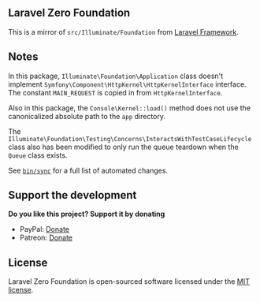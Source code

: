 ## Laravel Zero Foundation

This is a mirror of `src/Illuminate/Foundation` from [Laravel Framework](https://github.com/laravel/framework).

## Notes

In this package, `Illuminate\Foundation\Application` class doesn't implement `Symfony\Component\HttpKernel\HttpKernelInterface` interface.
The constant `MAIN_REQUEST` is copied in from `HttpKernelInterface`.

Also in this package, the `Console\Kernel::load()` method does not use the canonicalized absolute path to the `app` directory.

The `Illuminate\Foundation\Testing\Concerns\InteractsWithTestCaseLifecycle` class also has been modified to only run the queue teardown when the `Queue` class exists.

See [`bin/sync`](bin/sync) for a full list of automated changes.

## Support the development
**Do you like this project? Support it by donating**

- PayPal: [Donate](https://www.paypal.com/cgi-bin/webscr?cmd=_s-xclick&hosted_button_id=66BYDWAT92N6L)
- Patreon: [Donate](https://www.patreon.com/nunomaduro)

## License

Laravel Zero Foundation is open-sourced software licensed under the [MIT license](LICENSE.md).
